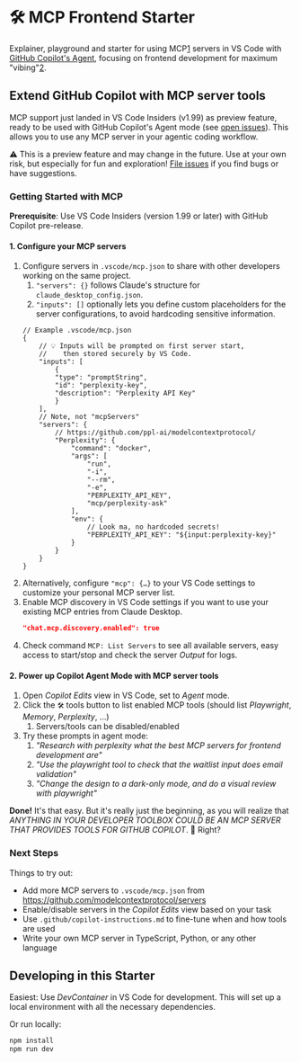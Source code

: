# 🛠️ MCP Frontend Starter

Explainer, playground and starter for using MCP[1] servers in VS Code with [GitHub Copilot's Agent](https://code.visualstudio.com/blogs/2025/02/24/introducing-copilot-agent-mode), focusing on frontend development for maximum "vibing"[2].

## Extend GitHub Copilot with MCP server tools

MCP support just landed in VS Code Insiders (v1.99) as preview feature, ready to be used with GitHub Copilot's Agent mode (see [open issues](https://github.com/microsoft/vscode/issues?q=is%3Aissue%20state%3Aopen%20MCP%20label%3Achat-mcp)). This allows you to use any MCP server in your agentic coding workflow.

⚠️ This is a preview feature and may change in the future. Use at your own risk, but especially for fun and exploration! [File issues](https://github.com/microsoft/vscode/issues?q=is%3Aissue%20state%3Aopen%20MCP%20label%3Achat-mcp) if you find bugs or have suggestions.

### Getting Started with MCP

**Prerequisite**: Use VS Code Insiders (version 1.99 or later) with GitHub Copilot pre-release.

#### 1. Configure your MCP servers

1. Configure servers in `.vscode/mcp.json` to share with other developers working on the same project.
   1. `"servers": {}` follows Claude's structure for `claude_desktop_config.json`.
   2. `"inputs": []` optionally lets you define custom placeholders for the server configurations, to avoid hardcoding sensitive information.
    ```jsonc
    // Example .vscode/mcp.json
    {
        // 💡 Inputs will be prompted on first server start,
        //    then stored securely by VS Code.
        "inputs": [
            {
            "type": "promptString",
            "id": "perplexity-key",
            "description": "Perplexity API Key"
            }
        ],
        // Note, not "mcpServers"
        "servers": {
            // https://github.com/ppl-ai/modelcontextprotocol/
            "Perplexity": {
                "command": "docker",
                "args": [
                    "run",
                    "-i",
                    "--rm",
                    "-e",
                    "PERPLEXITY_API_KEY",
                    "mcp/perplexity-ask"
                ],
                "env": {
                    // Look ma, no hardcoded secrets!
                    "PERPLEXITY_API_KEY": "${input:perplexity-key}"
                }
            }
        }
    }
    ```
2. Alternatively, configure `"mcp": {…}` to your VS Code settings to customize your personal MCP server list.
3. Enable MCP discovery in VS Code settings if you want to use your existing MCP entries from Claude Desktop.
    ```json
    "chat.mcp.discovery.enabled": true
    ```
4. Check command `MCP: List Servers` to see all available servers, easy access to start/stop and check the server *Output* for logs.

#### 2. Power up Copilot Agent Mode with MCP server tools

1. Open *Copilot Edits* view in VS Code, set to *Agent* mode.
2. Click the `🛠️` tools button to list enabled MCP tools (should list *Playwright*, *Memory*, *Perplexity*, …)
   1. Servers/tools can be disabled/enabled
3. Try these prompts in agent mode:
   1. *"Research with perplexity what the best MCP servers for frontend development are"*
   2. *"Use the playwright tool to check that the waitlist input does email validation"*
   3. *"Change the design to a dark-only mode, and do a visual review with playwright"*

**Done!** It's that easy. But it's really just the beginning, as you will realize that *ANYTHING IN YOUR DEVELOPER TOOLBOX COULD BE AN MCP SERVER THAT PROVIDES TOOLS FOR GITHUB COPILOT*. 🤯 Right?

### Next Steps

Things to try out:

- Add more MCP servers to `.vscode/mcp.json` from https://github.com/modelcontextprotocol/servers
- Enable/disable servers in the *Copilot Edits* view based on your task
- Use `.github/copilot-instructions.md` to fine-tune when and how tools are used
- Write your own MCP server in TypeScript, Python, or any other language

## Developing in this Starter

Easiest: Use *DevContainer* in VS Code for development. This will set up a local environment with all the necessary dependencies.

Or run locally:

```bash
npm install
npm run dev
```

[1]: https://modelcontextprotocol.io/introduction
[2]: https://en.wikipedia.org/wiki/Vibe_coding